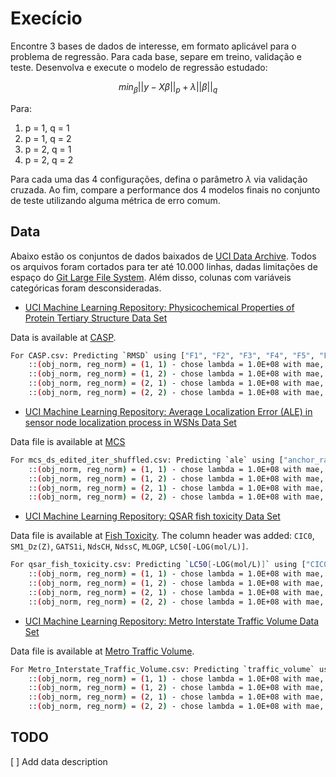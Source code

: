 # Execício

Encontre 3 bases de dados de interesse, em formato aplicável para o problema de regressão. Para cada base, separe em treino, validação e teste. Desenvolva e execute o modelo de regressão estudado:

$$
min_{\beta} ||y - X\beta||_p + \lambda ||\beta||_q
$$

Para:

1. p = 1, q = 1
2. p = 1, q = 2
3. p = 2, q = 1
4. p = 2, q = 2

Para cada uma das 4 configurações, defina o parâmetro $\lambda$ via validação cruzada. Ao fim, compare a performance dos 4 modelos finais no conjunto de teste utilizando alguma métrica de erro comum.

## Data

Abaixo estão os conjuntos de dados baixados de [UCI Data Archive](https://archive.ics.uci.edu/ml/index.php). Todos os arquivos foram cortados para ter até 10.000 linhas, dadas limitações de espaço do [Git Large File System](https://docs.github.com/pt/billing/managing-billing-for-git-large-file-storage/viewing-your-git-large-file-storage-usage). Além disso, colunas com variáveis categóricas foram desconsideradas.

* [UCI Machine Learning Repository: Physicochemical Properties of Protein Tertiary Structure Data Set](https://archive.ics.uci.edu/ml/datasets/Physicochemical+Properties+of+Protein+Tertiary+Structure)

Data is available at [CASP](data/CASP.csv).

```bash
For CASP.csv: Predicting `RMSD` using ["F1", "F2", "F3", "F4", "F5", "F6", "F7", "F8", "F9"]
    ::(obj_norm, reg_norm) = (1, 1) - chose lambda = 1.0E+08 with mae, rmse = 2.82E+29, 6.82E+27
    ::(obj_norm, reg_norm) = (1, 2) - chose lambda = 1.0E+08 with mae, rmse = 1.20E+11, 2.89E+09
    ::(obj_norm, reg_norm) = (2, 1) - chose lambda = 1.0E+08 with mae, rmse = 3.88E+08, 1.19E+07
    ::(obj_norm, reg_norm) = (2, 2) - chose lambda = 1.0E+08 with mae, rmse = 1.05E+04, 2.83E+02
```

* [UCI Machine Learning Repository: Average Localization Error (ALE) in sensor node localization process in WSNs Data Set](https://archive.ics.uci.edu/ml/datasets/Average+Localization+Error+%28ALE%29+in+sensor+node+localization+process+in+WSNs)

Data file is available at [MCS](data/mcs_ds_edited_iter_shuffled.csv)

```bash
For mcs_ds_edited_iter_shuffled.csv: Predicting `ale` using ["anchor_ratio", "trans_range", "node_density", "iterations"]
    ::(obj_norm, reg_norm) = (1, 1) - chose lambda = 1.0E+08 with mae, rmse = 5.48E+23, 1.24E+23
    ::(obj_norm, reg_norm) = (1, 2) - chose lambda = 1.0E+08 with mae, rmse = 1.99E+01, 4.64E+00
    ::(obj_norm, reg_norm) = (2, 1) - chose lambda = 1.0E+08 with mae, rmse = 9.63E+07, 3.04E+07
    ::(obj_norm, reg_norm) = (2, 2) - chose lambda = 1.0E+08 with mae, rmse = 1.98E+01, 4.61E+00
```

* [UCI Machine Learning Repository: QSAR fish toxicity Data Set](https://archive.ics.uci.edu/ml/datasets/QSAR+fish+toxicity)

Data file is available at [Fish Toxicity](data/qsar_fish_toxicity.csv). The column header was added: `CIC0`, ` SM1_Dz(Z)`, `GATS1i`, `NdsCH`, `NdssC`, `MLOGP`, `LC50[-LOG(mol/L)]`.

```bash
For qsar_fish_toxicity.csv: Predicting `LC50[-LOG(mol/L)]` using ["CIC0", "SM1_Dz(Z)", "GATS1i", "NdsCH", "NdssC", "MLOGP"]
    ::(obj_norm, reg_norm) = (1, 1) - chose lambda = 1.0E+08 with mae, rmse = 1.67E+23, 1.28E+22
    ::(obj_norm, reg_norm) = (1, 2) - chose lambda = 1.0E+08 with mae, rmse = 7.59E+02, 5.90E+01
    ::(obj_norm, reg_norm) = (2, 1) - chose lambda = 1.0E+08 with mae, rmse = 4.39E+07, 4.01E+06
    ::(obj_norm, reg_norm) = (2, 2) - chose lambda = 1.0E+08 with mae, rmse = 7.59E+02, 5.90E+01
```

* [UCI Machine Learning Repository: Metro Interstate Traffic Volume Data Set](https://archive.ics.uci.edu/ml/datasets/Metro+Interstate+Traffic+Volume)

Data file is available at [Metro Traffic Volume](data/Metro_Interstate_Traffic_Volume.csv).

```bash
For Metro_Interstate_Traffic_Volume.csv: Predicting `traffic_volume` using ["temp", "rain_1h", "snow_1h", "clouds_all"]
    ::(obj_norm, reg_norm) = (1, 1) - chose lambda = 1.0E+08 with mae, rmse = 6.68E+25, 1.50E+24
    ::(obj_norm, reg_norm) = (1, 2) - chose lambda = 1.0E+08 with mae, rmse = 6.96E+06, 1.81E+05
    ::(obj_norm, reg_norm) = (2, 1) - chose lambda = 1.0E+08 with mae, rmse = 1.29E+22, 2.49E+21
    ::(obj_norm, reg_norm) = (2, 2) - chose lambda = 1.0E+08 with mae, rmse = 3.82E+06, 9.72E+04
```

## TODO

[ ] Add data description
